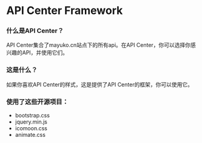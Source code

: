 # API Center Framework

### 什么是API Center？

API Center集合了mayuko.cn站点下的所有api。在API Center，你可以选择你感兴趣的API，并使用它们。



### 这是什么？

如果你喜欢API Center的样式，这是提供了API Center的框架，你可以使用它。



### 使用了这些开源项目：

- bootstrap.css
- jquery.min.js
- icomoon.css
- animate.css